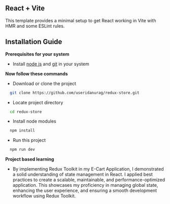 ## React + Vite

This template provides a minimal setup to get React working in Vite with HMR and some ESLint rules.

## Installation Guide

**Prerequisites for your system**
- Install [node js](https://nodejs.org/en) and [git](https://git-scm.com/) in your system

**Now follow these commands**

- Download or clone the project
```bash
  git clone https://github.com/useridanurag/redux-store.git
```

- Locate project directory
```bash
  cd redux-store
```

- Install node modules
```bash
  npm install
```

- Run this project 
```bash
  npm run dev
```

**Project based learning**
- By implementing Redux Toolkit in my E-Cart Application, I demonstrated a solid understanding of state management in React. I applied best practices to create a scalable, maintainable, and performance-optimized application. This showcases my proficiency in managing global state, enhancing the user experience, and ensuring a smooth development workflow using Redux Toolkit.